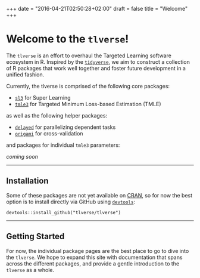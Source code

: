 +++
date = "2016-04-21T02:50:28+02:00"
draft = false
title = "Welcome"
+++

# Welcome to the `tlverse`!

The `tlverse` is an effort to overhaul the Targeted Learning software ecosystem
in R. Inspired by the [`tidyverse`](https://tidyverse.org), we aim to construct
a collection of R packages that work well together and foster future development
in a unified fashion.

Currently, the tlverse is comprised of the following core packages:

* [`sl3`](https://sl3.tlverse.org) for Super Learning
* [`tmle3`](https://tmle3.tlverse.org/) for Targeted Minimum Loss-based
    Estimation (TMLE)

as well as the following helper packages:

* [`delayed`](https://delayed.tlverse.org) for parallelizing dependent tasks
* [`origami`](https://origami.tlverse.org) for cross-validation

and packages for individual `tmle3` parameters:

_coming soon_

---

## Installation

Some of these packages are not yet available on
[CRAN](https://cran.r-project.org/), so for now the best option is to install
directly via GitHub using
[`devtools`](https://www.rstudio.com/products/rpackages/devtools/):

```
devtools::install_github("tlverse/tlverse")
```

---

## Getting Started

For now, the individual package pages are the best place to go to dive into the
`tlverse`. We hope to expand this site with documentation that spans across the
different packages, and provide a gentle introduction to the `tlverse` as a
whole.


